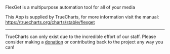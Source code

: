 FlexGet is a multipurpose automation tool for all of your media

This App is supplied by TrueCharts, for more information visit the manual: https://truecharts.org/charts/stable/flexget

---

TrueCharts can only exist due to the incredible effort of our staff.
Please consider making a [donation](https://truecharts.org/docs/about/sponsor) or contributing back to the project any way you can!

